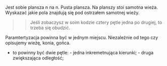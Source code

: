 Jest sobie plansza n na n. Pusta plansza. Na planszy stoi samotna wieża. Wyskazać jakie pola znajdują się pod ostrzałem samotnej wieży.

>> Jeśli zobaczysz w soim kodzie cztery pętle jedna po drugiej, to trzeba się obudzić.

Paramtertyzacja powinna być w jednym miejscu. Niezależnie od tego czy opisujemy wieżę, konia, gońca.
- to powinny być dwie pętle:
        - jedna inkremetnująca kierunki;
        - druga zwiększająca odległość;

